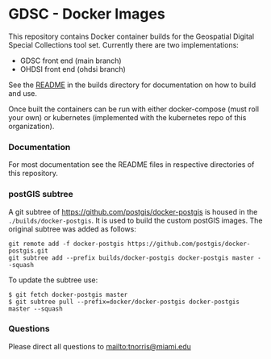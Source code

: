 # GDSC - Docker Images  

This repository contains Docker container builds for the Geospatial Digital Special Collections tool set. Currently there are two implementations:

- GDSC front end (main branch)
- OHDSI front end (ohdsi branch)  

See the [README](builds/README.md) in the builds directory for documentation on how to build and use.

Once built the containers can be run with either docker-compose (must roll your own) or kubernetes (implemented with the kubernetes repo of this organization). 

### Documentation

For most documentation see the README files in respective directories of this repository. 

### postGIS subtree

A git subtree of https://github.com/postgis/docker-postgis is housed in the ```./builds/docker-postgis```. It is used to build the custom postGIS images. The original subtree was added as follows:

```
git remote add -f docker-postgis https://github.com/postgis/docker-postgis.git
git subtree add --prefix builds/docker-postgis docker-postgis master --squash
```

To update the subtree use:

```
$ git fetch docker-postgis master
$ git subtree pull --prefix=docker/docker-postgis docker-postgis master --squash
```

### Questions

Please direct all questions to [mailto:tnorris@miami.edu](tnorris@miami.edu)